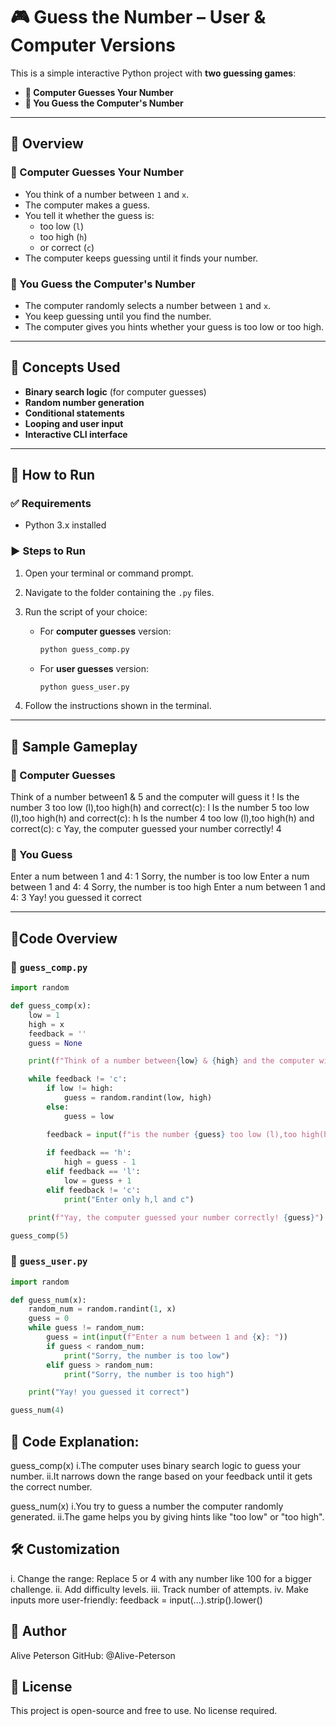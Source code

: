 # 🎮 Guess the Number – User & Computer Versions

This is a simple interactive Python project with **two guessing games**:
- **🤖 Computer Guesses Your Number**
- **🧍 You Guess the Computer's Number**

---

## 📌 Overview

### 🤖 Computer Guesses Your Number
- You think of a number between `1` and `x`.
- The computer makes a guess.
- You tell it whether the guess is:
  - too low (`l`)
  - too high (`h`)
  - or correct (`c`)
- The computer keeps guessing until it finds your number.

### 🧍 You Guess the Computer's Number
- The computer randomly selects a number between `1` and `x`.
- You keep guessing until you find the number.
- The computer gives you hints whether your guess is too low or too high.

---

## 🧠 Concepts Used

- **Binary search logic** (for computer guesses)
- **Random number generation**
- **Conditional statements**
- **Looping and user input**
- **Interactive CLI interface**

---

## 🚀 How to Run

### ✅ Requirements
- Python 3.x installed

### ▶️ Steps to Run

1. Open your terminal or command prompt.
2. Navigate to the folder containing the `.py` files.
3. Run the script of your choice:

   - For **computer guesses** version:
     ```bash
     python guess_comp.py
     ```
   - For **user guesses** version:
     ```bash
     python guess_user.py
     ```

4. Follow the instructions shown in the terminal.

---

## 🔢 Sample Gameplay

### 🤖 Computer Guesses
Think of a number between1 & 5 and the computer will guess it !
Is the number 3 too low (l),too high(h) and correct(c): l
Is the number 5 too low (l),too high(h) and correct(c): h
Is the number 4 too low (l),too high(h) and correct(c): c
Yay, the computer guessed your number correctly! 4

### 🧍 You Guess
Enter a num between 1 and 4: 1
Sorry, the number is too low
Enter a num between 1 and 4: 4
Sorry, the number is too high
Enter a num between 1 and 4: 3
Yay! you guessed it correct


---

## 🧾Code Overview

### 🤖 `guess_comp.py`
```python
import random

def guess_comp(x):
    low = 1
    high = x
    feedback = ''
    guess = None

    print(f"Think of a number between{low} & {high} and the computer will guess it !")

    while feedback != 'c':
        if low != high:
            guess = random.randint(low, high)
        else:
            guess = low

        feedback = input(f"is the number {guess} too low (l),too high(h) and correct(c):")
        
        if feedback == 'h':
            high = guess - 1
        elif feedback == 'l':
            low = guess + 1
        elif feedback != 'c':
            print("Enter only h,l and c")

    print(f"Yay, the computer guessed your number correctly! {guess}")

guess_comp(5)
```

### 🧍 `guess_user.py`
```python
import random

def guess_num(x):
    random_num = random.randint(1, x)
    guess = 0
    while guess != random_num:
        guess = int(input(f"Enter a num between 1 and {x}: "))
        if guess < random_num:
            print("Sorry, the number is too low")
        elif guess > random_num:
            print("Sorry, the number is too high")

    print("Yay! you guessed it correct")

guess_num(4)
```

## 🧠 Code Explanation:

guess_comp(x)
i.The computer uses binary search logic to guess your number.
ii.It narrows down the range based on your feedback until it gets the correct number.

guess_num(x)
i.You try to guess a number the computer randomly generated.
ii.The game helps you by giving hints like "too low" or "too high".

## 🛠️ Customization

i. Change the range: Replace 5 or 4 with any number like 100 for a bigger challenge.
ii. Add difficulty levels.
iii. Track number of attempts.
iv. Make inputs more user-friendly:
       feedback = input(...).strip().lower()

## 👤 Author
Alive Peterson
GitHub: @Alive-Peterson

## 🪪 License
This project is open-source and free to use. No license required.

